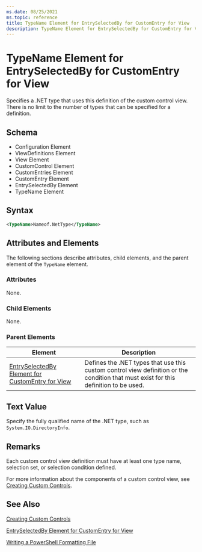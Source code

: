 ```yaml
---
ms.date: 08/25/2021
ms.topic: reference
title: TypeName Element for EntrySelectedBy for CustomEntry for View
description: TypeName Element for EntrySelectedBy for CustomEntry for View
---
```

# TypeName Element for EntrySelectedBy for CustomEntry for View

Specifies a .NET type that uses this definition of the custom control view. There is no limit to the
number of types that can be specified for a definition.

## Schema

- Configuration Element
- ViewDefinitions Element
- View Element
- CustomControl Element
- CustomEntries Element
- CustomEntry Element
- EntrySelectedBy Element
- TypeName Element

## Syntax

```xml
<TypeName>Nameof.NetType</TypeName>
```

## Attributes and Elements

The following sections describe attributes, child elements, and the parent element of the `TypeName`
element.

### Attributes

None.

### Child Elements

None.

### Parent Elements

|Element|Description|
|-------------|-----------------|
|[EntrySelectedBy Element for CustomEntry for View](./entryselectedby-element-for-customentry-for-customcontrol-for-view-format.md)|Defines the .NET types that use this custom control view definition or the condition that must exist for this definition to be used.|

## Text Value

Specify the fully qualified name of the .NET type, such as `System.IO.DirectoryInfo`.

## Remarks

Each custom control view definition must have at least one type name, selection set, or selection
condition defined.

For more information about the components of a custom control view, see [Creating Custom Controls](./creating-custom-controls.md).

## See Also

[Creating Custom Controls](./creating-custom-controls.md)

[EntrySelectedBy Element for CustomEntry for View](./entryselectedby-element-for-customentry-for-customcontrol-for-view-format.md)

[Writing a PowerShell Formatting File](./writing-a-powershell-formatting-file.md)
